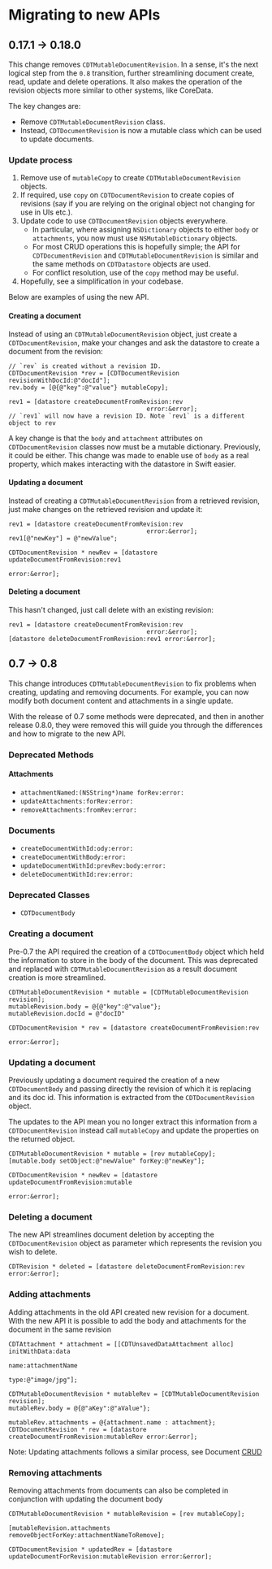 # Migrating to new APIs

## 0.17.1 → 0.18.0

This change removes `CDTMutableDocumentRevision`. In a sense, it's the next
logical step from the `0.8` transition, further streamlining document create,
read, update and delete operations. It also makes the operation of the
revision objects more similar to other systems, like CoreData.

The key changes are:

- Remove `CDTMutableDocumentRevision` class.
- Instead, `CDTDocumentRevision` is now a mutable class which can be used to
  update documents.

### Update process

1. Remove use of `mutableCopy` to create `CDTMutableDocumentRevision` objects.
1. If required, use `copy` on `CDTDocumentRevision` to create copies of
   revisions (say if you are relying on the original object not changing for
   use in UIs etc.).
1. Update code to use `CDTDocumentRevision` objects everywhere.
   - In particular, where assigning `NSDictionary` objects to either
     `body` or `attachments`, you now must use `NSMutableDictionary` objects.
   - For most CRUD operations this is hopefully simple; the API for
     `CDTDocumentRevision` and `CDTMutableDocumentRevision` is similar and
     the same methods on `CDTDatastore` objects are used.
   - For conflict resolution, use of the `copy` method may be useful.
1. Hopefully, see a simplification in your codebase.

Below are examples of using the new API.

#### Creating a document

Instead of using an `CDTMutableDocumentRevision` object, just create a
`CDTDocumentRevision`, make your changes and ask the datastore to create a
document from the revision:

```objc
// `rev` is created without a revision ID.
CDTDocumentRevision *rev = [CDTDocumentRevision revisionWithDocId:@"docId"];
rev.body = [@{@"key":@"value"} mutableCopy];

rev1 = [datastore createDocumentFromRevision:rev
                                      error:&error];
// `rev1` will now have a revision ID. Note `rev1` is a different object to rev
```

A key change is that the `body` and `attachment` attributes on
`CDTDocumentRevision` classes now must be a mutable dictionary. Previously,
it could be either. This change was made to enable use of `body` as a real
property, which makes interacting with the datastore in Swift easier.

#### Updating a document

Instead of creating a `CDTMutableDocumentRevision` from a retrieved revision,
just make changes on the retrieved revision and update it:

```objc
rev1 = [datastore createDocumentFromRevision:rev
                                      error:&error];
rev1[@"newKey"] = @"newValue";

CDTDocumentRevision * newRev = [datastore updateDocumentFromRevision:rev1
                                                               error:&error];
```

#### Deleting a document

This hasn't changed, just call delete with an existing revision:

```objc
rev1 = [datastore createDocumentFromRevision:rev
                                      error:&error];
[datastore deleteDocumentFromRevision:rev1 error:&error];
```

## 0.7 → 0.8

This change introduces `CDTMutableDocumentRevision` to fix problems when
creating, updating and removing documents. For example, you can now modify
both document content and attachments in a single update.

With the release of 0.7 some methods were deprecated, and then in another release 0.8.0,
they were removed this will guide you through the differences and how to migrate to the new API.


### Deprecated Methods

#### Attachments

* `attachmentNamed:(NSString*)name forRev:error:`
* `updateAttachments:forRev:error:`
* `removeAttachments:fromRev:error:`

### Documents

* `createDocumentWithId:ody:error:`
* `createDocumentWithBody:error:`
* `updateDocumentWithId:prevRev:body:error:`
* `deleteDocumentWithId:rev:error:`

### Deprecated Classes

* `CDTDocumentBody`

### Creating a document

Pre-0.7 the API required the creation of a `CDTDocumentBody` object which held the information
to store in the body of the document. This was deprecated and replaced with ```CDTMutableDocumentRevision```
as a result document creation is more streamlined.

```objc
CDTMutableDocumentRevision * mutable = [CDTMutableDocumentRevision revision];
mutableRevision.body = @{@"key":@"value"};
mutableRevision.docId = @"docID"

CDTDocumentRevision * rev = [datastore createDocumentFromRevision:rev
															error:&error];
```

### Updating a document

Previously updating a document required the creation of a new `CDTDocumentBody` and passing
directly the revision of which it is replacing and its doc id. This information is extracted from
the `CDTDocumentRevision` object.

The updates to the API mean you no longer extract this information from a `CDTDocumentRevision`
instead call ```mutableCopy``` and update the properties on the returned object.

```objc
CDTMutableDocumentRevision * mutable = [rev mutableCopy];
[mutable.body setObject:@"newValue" forKey:@"newKey"];

CDTDocumentRevision * newRev = [datastore updateDocumentFromRevision:mutable
															   error:&error];

```

### Deleting a document

The new API streamlines document deletion by accepting  the `CDTDocumentRevision` object as parameter
which represents the revision you wish to delete.

```objc
CDTRevision * deleted = [datastore deleteDocumentFromRevision:rev error:&error];

```

### Adding attachments

Adding attachments in the old API created new revision for a document.
With the new API it is possible to add the  body
and attachments for the document in the same revision

```objc
CDTAttachment * attachment = [[CDTUnsavedDataAttachment alloc] initWithData:data
                                                                          name:attachmentName
                                                                          type:@"image/jpg"];

CDTMutableDocumentRevision * mutableRev = [CDTMutableDocumentRevision revision];
mutableRev.body = @{@"aKey":@"aValue"};

mutableRev.attachments = @{attachment.name : attachment};
CDTDocumentRevision * rev = [datastore createDocumentFromRevision:mutableRev error:&error];

```

Note: Updating attachments follows a similar process, see Document [CRUD](./crud.md)

### Removing attachments

Removing attachments from documents can also be completed in conjunction with updating the document body

```objc
CDTMutableDocumentRevision * mutableRevision = [rev mutableCopy];

[mutableRevision.attachments removeObjectForKey:attachmentNameToRemove];

CDTDocumentRevision * updatedRev = [datastore updateDocumentForRevision:mutableRevision error:&error];
```


